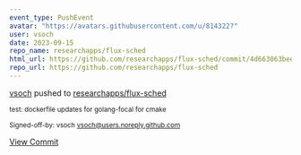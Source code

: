 ```yaml
---
event_type: PushEvent
avatar: "https://avatars.githubusercontent.com/u/814322?"
user: vsoch
date: 2023-09-15
repo_name: researchapps/flux-sched
html_url: https://github.com/researchapps/flux-sched/commit/4d663063beee7c27fb649689b4b0f1855f77d2ca
repo_url: https://github.com/researchapps/flux-sched
---
```


<a href='https://github.com/vsoch' target='_blank'>vsoch</a> pushed to <a href='https://github.com/researchapps/flux-sched' target='_blank'>researchapps/flux-sched</a>

<small>test: dockerfile updates for golang-focal for cmake

Signed-off-by: vsoch <vsoch@users.noreply.github.com></small>

<a href='https://github.com/researchapps/flux-sched/commit/4d663063beee7c27fb649689b4b0f1855f77d2ca' target='_blank'>View Commit</a>